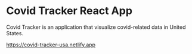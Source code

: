 # Covid Tracker React App

Covid Tracker is an application that visualize covid-related data in United States.



https://covid-tracker-usa.netlify.app

